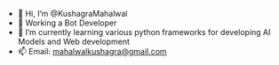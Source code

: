 - 👋 Hi, I’m @KushagraMahalwal
- 👀 Working a Bot Developer
- 🌱 I’m currently learning various python frameworks for developing AI Models and Web development
- 📫 Email: mahalwalkushagra@gmail.com

<!---
KushagraMahalwal/KushagraMahalwal is a ✨ special ✨ repository because its `README.md` (this file) appears on your GitHub profile.
You can click the Preview link to take a look at your changes.
--->
